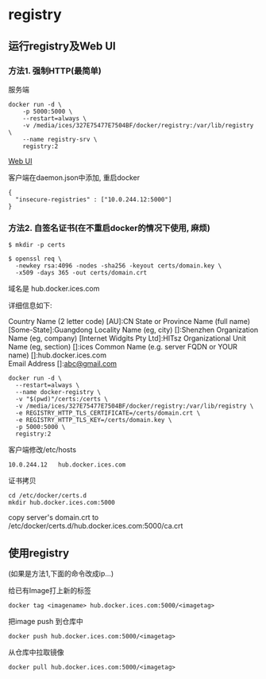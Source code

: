 # registry

## 运行registry及Web UI

### 方法1. 强制HTTP(最简单)

  服务端
  ```
  docker run -d \
      -p 5000:5000 \
      --restart=always \
      -v /media/ices/327E75477E7504BF/docker/registry:/var/lib/registry \
      --name registry-srv \
      registry:2
  ```

  [Web UI](https://github.com/Joxit/docker-registry-ui)



  客户端在daemon.json中添加, 重启docker

  ```
  {
    "insecure-registries" : ["10.0.244.12:5000"]
  }
  ```

### 方法2. 自签名证书(在不重启docker的情况下使用, 麻烦)

```
$ mkdir -p certs

$ openssl req \
  -newkey rsa:4096 -nodes -sha256 -keyout certs/domain.key \
  -x509 -days 365 -out certs/domain.crt
```

域名是 hub.docker.ices.com

详细信息如下: 

Country Name (2 letter code) [AU]:CN
State or Province Name (full name) [Some-State]:Guangdong
Locality Name (eg, city) []:Shenzhen
Organization Name (eg, company) [Internet Widgits Pty Ltd]:HITsz
Organizational Unit Name (eg, section) []:ices
Common Name (e.g. server FQDN or YOUR name) []:hub.docker.ices.com    
Email Address []:abc@gmail.com   


```
docker run -d \
  --restart=always \
  --name docker-registry \
  -v "$(pwd)"/certs:/certs \
  -v /media/ices/327E75477E7504BF/docker/registry:/var/lib/registry \
  -e REGISTRY_HTTP_TLS_CERTIFICATE=/certs/domain.crt \
  -e REGISTRY_HTTP_TLS_KEY=/certs/domain.key \
  -p 5000:5000 \
  registry:2

```

客户端修改/etc/hosts
```
10.0.244.12   hub.docker.ices.com 
```
证书拷贝
```
cd /etc/docker/certs.d
mkdir hub.docker.ices.com:5000
```
copy server's domain.crt  to /etc/docker/certs.d/hub.docker.ices.com:5000/ca.crt


## 使用registry
(如果是方法1,下面的命令改成ip...)

给已有Image打上新的标签
```
docker tag <imagename> hub.docker.ices.com:5000/<imagetag>
```

把image push 到仓库中
```
docker push hub.docker.ices.com:5000/<imagetag>
```

从仓库中拉取镜像
```
docker pull hub.docker.ices.com:5000/<imagetag>
```

